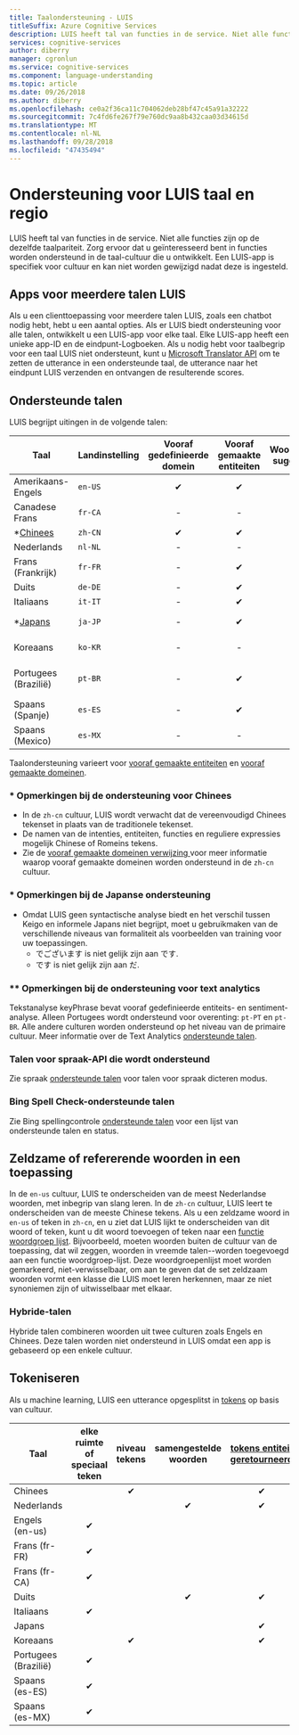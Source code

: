 ```yaml
---
title: Taalondersteuning - LUIS
titleSuffix: Azure Cognitive Services
description: LUIS heeft tal van functies in de service. Niet alle functies zijn op de dezelfde taalpariteit. Zorg ervoor dat u geïnteresseerd bent in functies worden ondersteund in de taal-cultuur die u ontwikkelt. Een LUIS-app is specifiek voor cultuur en kan niet worden gewijzigd nadat deze is ingesteld.
services: cognitive-services
author: diberry
manager: cgronlun
ms.service: cognitive-services
ms.component: language-understanding
ms.topic: article
ms.date: 09/26/2018
ms.author: diberry
ms.openlocfilehash: ce0a2f36ca11c704062deb28bf47c45a91a32222
ms.sourcegitcommit: 7c4fd6fe267f79e760dc9aa8b432caa03d34615d
ms.translationtype: MT
ms.contentlocale: nl-NL
ms.lasthandoff: 09/28/2018
ms.locfileid: "47435494"
---
```

# <a name="language-and-region-support-for-luis"></a>Ondersteuning voor LUIS taal en regio

LUIS heeft tal van functies in de service. Niet alle functies zijn op de dezelfde taalpariteit. Zorg ervoor dat u geïnteresseerd bent in functies worden ondersteund in de taal-cultuur die u ontwikkelt. Een LUIS-app is specifiek voor cultuur en kan niet worden gewijzigd nadat deze is ingesteld.

## <a name="multi-language-luis-apps"></a>Apps voor meerdere talen LUIS

Als u een clienttoepassing voor meerdere talen LUIS, zoals een chatbot nodig hebt, hebt u een aantal opties. Als er LUIS biedt ondersteuning voor alle talen, ontwikkelt u een LUIS-app voor elke taal. Elke LUIS-app heeft een unieke app-ID en de eindpunt-Logboeken. Als u nodig hebt voor taalbegrip voor een taal LUIS niet ondersteunt, kunt u [Microsoft Translator API](../Translator/translator-info-overview.md) om te zetten de utterance in een ondersteunde taal, de utterance naar het eindpunt LUIS verzenden en ontvangen de resulterende scores.

## <a name="languages-supported"></a>Ondersteunde talen

LUIS begrijpt uitingen in de volgende talen:

| Taal |Landinstelling  |  Vooraf gedefinieerde domein | Vooraf gemaakte entiteiten | Woordgroep suggesties | **[Tekstanalyse](https://docs.microsoft.com/azure/cognitive-services/text-analytics/text-analytics-supported-languages)<br>(Sentiment en<br>Trefwoorden)|
|--|--|:--:|:--:|:--:|:--:|
| Amerikaans-Engels |`en-US` | ✔ | ✔  |✔|✔|
| Canadese Frans |`fr-CA` |-|   -   |-|✔|
| *[Chinees](#chinese-support-notes) |`zh-CN` | ✔ | ✔ |✔|-|
| Nederlands |`nl-NL` |-|  -   |-|✔|
| Frans (Frankrijk) |`fr-FR` |-| ✔ |✔ |✔|
| Duits |`de-DE` |-| ✔ |✔ |✔|
| Italiaans |`it-IT` |-| ✔ |✔|✔|
| *[Japans](#japanese-support-notes) |`ja-JP` |-| ✔ |✔|Alleen sleuteluitdrukkingen|
| Koreaans |`ko-KR` |-|   -   |-|Alleen sleuteluitdrukkingen|
| Portugees (Brazilië) |`pt-BR` |-| ✔ |✔ |niet alle onderliggende culturen|
| Spaans (Spanje) |`es-ES` |-| ✔ |✔|✔|
| Spaans (Mexico)|`es-MX` |-|  -   |✔|✔|


Taalondersteuning varieert voor [vooraf gemaakte entiteiten](luis-reference-prebuilt-entities.md) en [vooraf gemaakte domeinen](luis-reference-prebuilt-domains.md).

### <a name="chinese-support-notes"></a>* Opmerkingen bij de ondersteuning voor Chinees

 - In de `zh-cn` cultuur, LUIS wordt verwacht dat de vereenvoudigd Chinees tekenset in plaats van de traditionele tekenset.
 - De namen van de intenties, entiteiten, functies en reguliere expressies mogelijk Chinese of Romeins tekens.
 - Zie de [vooraf gemaakte domeinen verwijzing ](luis-reference-prebuilt-domains.md) voor meer informatie waarop vooraf gemaakte domeinen worden ondersteund in de `zh-cn` cultuur.
<!--- When writing regular expressions in Chinese, do not insert whitespace between Chinese characters.-->

### <a name="japanese-support-notes"></a>* Opmerkingen bij de Japanse ondersteuning

 - Omdat LUIS geen syntactische analyse biedt en het verschil tussen Keigo en informele Japans niet begrijpt, moet u gebruikmaken van de verschillende niveaus van formaliteit als voorbeelden van training voor uw toepassingen.
     - でございます is niet gelijk zijn aan です.
     - です is niet gelijk zijn aan だ.

### <a name="text-analytics-support-notes"></a>** Opmerkingen bij de ondersteuning voor text analytics
Tekstanalyse keyPhrase bevat vooraf gedefinieerde entiteits- en sentiment-analyse. Alleen Portugees wordt ondersteund voor overenting: `pt-PT` en `pt-BR`. Alle andere culturen worden ondersteund op het niveau van de primaire cultuur. Meer informatie over de Text Analytics [ondersteunde talen](https://docs.microsoft.com/azure/cognitive-services/text-analytics/text-analytics-supported-languages).

### <a name="speech-api-supported-languages"></a>Talen voor spraak-API die wordt ondersteund
Zie spraak [ondersteunde talen](https://docs.microsoft.com/azure/cognitive-services/Speech/api-reference-rest/supportedlanguages##interactive-and-dictation-mode) voor talen voor spraak dicteren modus.

### <a name="bing-spell-check-supported-languages"></a>Bing Spell Check-ondersteunde talen
Zie Bing spellingcontrole [ondersteunde talen](https://docs.microsoft.com/azure/cognitive-services/bing-spell-check/bing-spell-check-supported-languages) voor een lijst van ondersteunde talen en status.

## <a name="rare-or-foreign-words-in-an-application"></a>Zeldzame of refererende woorden in een toepassing
In de `en-us` cultuur, LUIS te onderscheiden van de meest Nederlandse woorden, met inbegrip van slang leren. In de `zh-cn` cultuur, LUIS leert te onderscheiden van de meeste Chinese tekens. Als u een zeldzame woord in `en-us` of teken in `zh-cn`, en u ziet dat LUIS lijkt te onderscheiden van dit woord of teken, kunt u dit woord toevoegen of teken naar een [functie woordgroep lijst](luis-how-to-add-features.md). Bijvoorbeeld, moeten woorden buiten de cultuur van de toepassing, dat wil zeggen, woorden in vreemde talen--worden toegevoegd aan een functie woordgroep-lijst. Deze woordgroepenlijst moet worden gemarkeerd, niet-verwisselbaar, om aan te geven dat de set zeldzaam woorden vormt een klasse die LUIS moet leren herkennen, maar ze niet synoniemen zijn of uitwisselbaar met elkaar.

### <a name="hybrid-languages"></a>Hybride-talen
Hybride talen combineren woorden uit twee culturen zoals Engels en Chinees. Deze talen worden niet ondersteund in LUIS omdat een app is gebaseerd op een enkele cultuur.

## <a name="tokenization"></a>Tokeniseren
Als u machine learning, LUIS een utterance opgesplitst in [tokens](luis-glossary.md#token) op basis van cultuur.

|Taal|  elke ruimte of speciaal teken | niveau tekens|samengestelde woorden|[tokens entiteit geretourneerd](luis-concept-data-extraction.md#tokenized-entity-returned)
|--|:--:|:--:|:--:|:--:|
|Chinees||✔||✔|
|Nederlands|||✔|✔|
|Engels (en-us)|✔ ||||
|Frans (fr-FR)|✔||||
|Frans (fr-CA)|✔||||
|Duits|||✔|✔|
|Italiaans|✔||||
|Japans||||✔|
|Koreaans||✔||✔|
|Portugees (Brazilië)|✔||||
|Spaans (es-ES)|✔||||
|Spaans (es-MX)|✔||||
